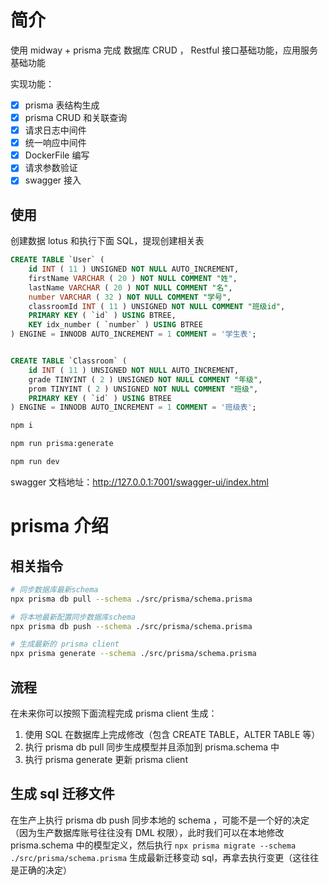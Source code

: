 # 简介

使用 midway + prisma 完成 数据库 CRUD ， Restful 接口基础功能，应用服务基础功能

实现功能：

- [x] prisma 表结构生成
- [x] prisma CRUD 和关联查询
- [x] 请求日志中间件
- [x] 统一响应中间件
- [x] DockerFile 编写
- [x] 请求参数验证
- [x] swagger 接入

## 使用

创建数据 lotus 和执行下面 SQL，提现创建相关表

```sql
CREATE TABLE `User` (
	id INT ( 11 ) UNSIGNED NOT NULL AUTO_INCREMENT,
	firstName VARCHAR ( 20 ) NOT NULL COMMENT "姓",
	lastName VARCHAR ( 20 ) NOT NULL COMMENT "名",
	number VARCHAR ( 32 ) NOT NULL COMMENT "学号",
	classroomId INT ( 11 ) UNSIGNED NOT NULL COMMENT "班级id",
	PRIMARY KEY ( `id` ) USING BTREE,
	KEY idx_number ( `number` ) USING BTREE
) ENGINE = INNODB AUTO_INCREMENT = 1 COMMENT = '学生表';


CREATE TABLE `Classroom` (
	id INT ( 11 ) UNSIGNED NOT NULL AUTO_INCREMENT,
	grade TINYINT ( 2 ) UNSIGNED NOT NULL COMMENT "年级",
	prom TINYINT ( 2 ) UNSIGNED NOT NULL COMMENT "班级",
	PRIMARY KEY ( `id` ) USING BTREE
) ENGINE = INNODB AUTO_INCREMENT = 1 COMMENT = '班级表';
```

```bash
npm i

npm run prisma:generate

npm run dev
```

swagger 文档地址：http://127.0.0.1:7001/swagger-ui/index.html

# prisma 介绍

## 相关指令

```bash
# 同步数据库最新schema
npx prisma db pull --schema ./src/prisma/schema.prisma

# 将本地最新配置同步数据库schema
npx prisma db push --schema ./src/prisma/schema.prisma

# 生成最新的 prisma client
npx prisma generate --schema ./src/prisma/schema.prisma
```

## 流程

在未来你可以按照下面流程完成 prisma client 生成：

1. 使用 SQL 在数据库上完成修改（包含 CREATE TABLE，ALTER TABLE 等）
2. 执行 prisma db pull 同步生成模型并且添加到 prisma.schema 中
3. 执行 prisma generate 更新 prisma client

## 生成 sql 迁移文件

在生产上执行 prisma db push 同步本地的 schema ，可能不是一个好的决定（因为生产数据库账号往往没有 DML 权限），此时我们可以在本地修改 prisma.schema 中的模型定义，然后执行 `npx prisma migrate --schema ./src/prisma/schema.prisma` 生成最新迁移变动 sql，再拿去执行变更（这往往是正确的决定）
